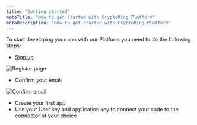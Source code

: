 ```yaml
---
title: "Getting started"
metaTitle: "How to get started with CryptoRing Platform"
metaDescription: "How to get started with CryptoRing Platform"
---
```


To start developing your app with our Platform you need to do the following steps:

* [Sign up](/register)

![Register page](/register.png)

* Confirm your email

![Confirm email](/confirm_email.png)

* Create your first app
* Use your User key and application key to connect your code to the connector of your choice

